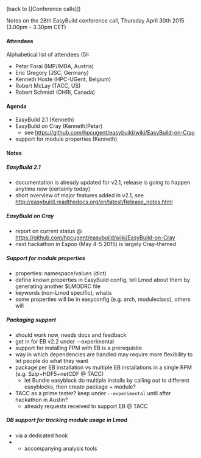 (back to [[Conference calls]])

Notes on the 28th EasyBuild conference call, Thursday April 30th 2015 (3.00pm - 3.30pm CET)

#### Attendees

Alphabetical list of attendees (5):

* Petar Forai (IMP/IMBA, Austria)
* Eric Gregory (JSC, Germany)
* Kenneth Hoste (HPC-UGent, Belgium)
* Robert McLay (TACC, US)
* Robert Schmidt (OHRI, Canada)

#### Agenda

* EasyBuild 2.1 (Kenneth)
* EasyBuild on Cray (Kenneth/Petar)
  * see https://github.com/hpcugent/easybuild/wiki/EasyBuild-on-Cray
* support for module properties (Kenneth)

#### Notes

##### EasyBuild 2.1

* documentation is already updated for v2.1, release is going to happen anytime now (certainly today)
* short overview of major features added in v2.1, see http://easybuild.readthedocs.org/en/latest/Release_notes.html

##### EasyBuild on Cray

* report on current status @ https://github.com/hpcugent/easybuild/wiki/EasyBuild-on-Cray
* next hackathon in Espoo (May 4-5 2015) is largely Cray-themed

##### Support for module properties

* properties: namespace/values (dict)
* define known properties in EasyBuild config, tell Lmod about them by generating another $LMODRC file
* keywords (non-Lmod specific), whatis
* some properties will be in easyconfig (e.g. arch, moduleclass), others will 

##### Packaging support

* should work now, needs docs and feedback
* get in for EB v2.2 under --experimental
* support for installing FPM with EB is a prerequisite
* way in which dependencies are handled may require more flexibility to let people do what they want
* package per EB installation vs multiple EB installations in a single RPM (e.g. Szip+HDF5+netCDF @ TACC)
  * let Bundle easyblock do multiple installs by calling out to different easyblocks, then create package + module?
* TACC as a prime tester? keep under `--experimental` until after hackathon in Austin?
  * already requests received to support EB @ TACC

##### DB support for tracking module usage in Lmod

* via a dedicated hook
* + accompanying analysis tools

